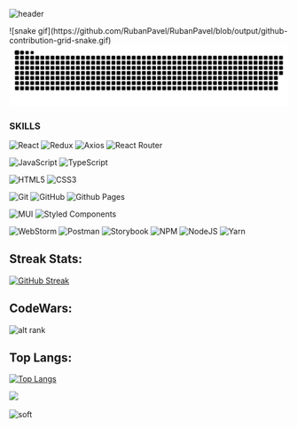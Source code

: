 <!-- ### <h1 align="center">Hi there, I'm Pavel Ruban <img src="https://github.com/blackcater/blackcater/raw/main/images/Hi.gif" height="32"/></h1> -->

<!-- ![header](https://capsule-render.vercel.app/api?type=waving&&color=50:23C79E,60:caebf2&height=256&section=header&text=Hello%20World!&fontSize=75&animation=fadeIn&fontAlignY=38&desc=Welcome%20to%20my%20GitHub%20profile!%20Put%20stars,%20fork%20and%20contribute!&descAlignY=51&descAlign=62) -->

![header](https://capsule-render.vercel.app/api?type=waving&&color=0:23C79E,100:9be9a8&height=256&section=header&text=Hello%20I'm%20Pavel%20Ruban&fontSize=75&animation=fadeIn&fontAlignY=38&desc=Welcome%20to%20my%20GitHub%20profile!%20Put%20stars,%20fork%20and%20contribute!&descAlignY=51&descAlign=62)


<picture>
![snake gif](https://github.com/RubanPavel/RubanPavel/blob/output/github-contribution-grid-snake.gif)
<img alt="github contribution grid snake animation" src="https://raw.githubusercontent.com/RubanPavel/RubanPavel/output/github-contribution-grid-snake.svg">
</picture>

### SKILLS
![React](https://img.shields.io/badge/react-%2320232a.svg?style=for-the-badge&logo=react&logoColor=%2361DAFB)
![Redux](https://img.shields.io/badge/redux-%23593d88.svg?style=for-the-badge&logo=redux&logoColor=white)
![Axios](https://img.shields.io/badge/Axios-000000?style=for-the-badge&logo=axios&logoColor=white)
![React Router](https://img.shields.io/badge/React_Router-CA4245?style=for-the-badge&logo=react-router&logoColor=white)

![JavaScript](https://img.shields.io/badge/javascript-%23323330.svg?style=for-the-badge&logo=javascript&logoColor=%23F7DF1E)
![TypeScript](https://img.shields.io/badge/typescript-%23007ACC.svg?style=for-the-badge&logo=typescript&logoColor=white)

![HTML5](https://img.shields.io/badge/html5-%23E34F26.svg?style=for-the-badge&logo=html5&logoColor=white)
![CSS3](https://img.shields.io/badge/css3-%231572B6.svg?style=for-the-badge&logo=css3&logoColor=white)

![Git](https://img.shields.io/badge/git-%23F05033.svg?style=for-the-badge&logo=git&logoColor=white)
![GitHub](https://img.shields.io/badge/github-%23121011.svg?style=for-the-badge&logo=github&logoColor=white)
![Github Pages](https://img.shields.io/badge/github%20pages-121013?style=for-the-badge&logo=github&logoColor=white)

![MUI](https://img.shields.io/badge/MUI-%230081CB.svg?style=for-the-badge&logo=mui&logoColor=white)
![Styled Components](https://img.shields.io/badge/styled--components-DB7093?style=for-the-badge&logo=styled-components&logoColor=white)

![WebStorm](https://img.shields.io/badge/webstorm-143?style=for-the-badge&logo=webstorm&logoColor=white&color=black)
![Postman](https://img.shields.io/badge/Postman-FF6C37?style=for-the-badge&logo=postman&logoColor=white)
![Storybook](https://img.shields.io/badge/-Storybook-FF4785?style=for-the-badge&logo=storybook&logoColor=white)
![NPM](https://img.shields.io/badge/NPM-%23CB3837.svg?style=for-the-badge&logo=npm&logoColor=white)
![NodeJS](https://img.shields.io/badge/node.js-6DA55F?style=for-the-badge&logo=node.js&logoColor=white)
![Yarn](https://img.shields.io/badge/yarn-%232C8EBB.svg?style=for-the-badge&logo=yarn&logoColor=white)

##  Streak Stats: ## 
[![GitHub Streak](http://github-readme-streak-stats.herokuapp.com?user=RubanPavel&theme=vue)](https://git.io/streak-stats)

##  CodeWars: ## 

![alt rank](https://www.codewars.com/users/Ruban_Code/badges/large)

##  Top Langs: ## 

[![Top Langs](https://github-readme-stats.vercel.app/api/top-langs/?username=RubanPavel&layout=compact)](https://github.com/anuraghazra/github-readme-stats)

![](https://komarev.com/ghpvc/?username=your-github-RubanPavel)

![soft](https://capsule-render.vercel.app/api?type=soft&color=gradient&text=Come%20again!&fontSize=40&animation=twinkling)
